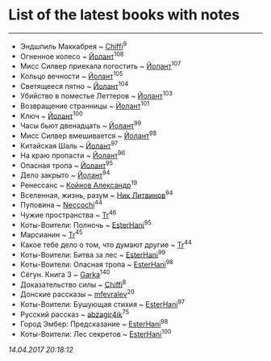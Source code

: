 # List of the latest books with notes
---

* Эндшпиль Маккабрея ~ [Chiffi](users/105/105831994080785626680-google)<sup>9</sup>
* Огненное колесо ~ [Йолант](users/104/104690883692185089260-google)<sup>108</sup>
* Мисс Силвер приехала погостить ~ [Йолант](users/104/104690883692185089260-google)<sup>107</sup>
* Кольцо вечности ~ [Йолант](users/104/104690883692185089260-google)<sup>105</sup>
* Светящееся пятно ~ [Йолант](users/104/104690883692185089260-google)<sup>104</sup>
* Убийство в поместье Леттеров ~ [Йолант](users/104/104690883692185089260-google)<sup>103</sup>
* Возвращение странницы ~ [Йолант](users/104/104690883692185089260-google)<sup>101</sup>
* Ключ ~ [Йолант](users/104/104690883692185089260-google)<sup>100</sup>
* Часы бьют двенадцать ~ [Йолант](users/104/104690883692185089260-google)<sup>99</sup>
* Мисс Силвер вмешивается ~ [Йолант](users/104/104690883692185089260-google)<sup>98</sup>
* Китайская Шаль ~ [Йолант](users/104/104690883692185089260-google)<sup>97</sup>
* На краю пропасти ~ [Йолант](users/104/104690883692185089260-google)<sup>96</sup>
* Опасная тропа ~ [Йолант](users/104/104690883692185089260-google)<sup>95</sup>
* Дело закрыто ~ [Йолант](users/104/104690883692185089260-google)<sup>94</sup>
* Ренессанс ~ [Койнов Александр](users/414/414040473-vkontakte)<sup>19</sup>
* Вселенная, жизнь, разум ~ [Ник Литвинов](users/241/241974816-vkontakte)<sup>94</sup>
* Пуповина ~ [Neccochi](users/126/12601720503917094896-mailru)<sup>44</sup>
* Чужие пространства ~ [Tr](users/122/12282474-vkontakte)<sup>46</sup>
* Коты-Воители: Полночь ~ [EsterHani](users/305/30558181-vkontakte)<sup>95</sup>
* Марсианин ~ [Tr](users/122/12282474-vkontakte)<sup>45</sup>
* Какое тебе дело о том, что думают другие ~ [Tr](users/122/12282474-vkontakte)<sup>44</sup>
* Коты-Воители: Битва за лес ~ [EsterHani](users/305/30558181-vkontakte)<sup>99</sup>
* Коты-Воители: Опасная тропа ~ [EsterHani](users/305/30558181-vkontakte)<sup>98</sup>
* Сёгун. Книга 3 ~ [Garka](users/115/115753719718250012620-google)<sup>140</sup>
* Доказательство силы ~ [Chiffi](users/105/105831994080785626680-google)<sup>8</sup>
* Донские рассказы ~ [mfevralev](users/140/140966150-vkontakte)<sup>20</sup>
* Коты-Воители: Бушующая стихия ~ [EsterHani](users/305/30558181-vkontakte)<sup>97</sup>
* Русский рассказ ~ [abzagir4ik](users/362/3621623-vkontakte)<sup>75</sup>
* Город Эмбер: Предсказание ~ [EsterHani](users/305/30558181-vkontakte)<sup>98</sup>
* Коты-Воители: Лес секретов ~ [EsterHani](users/305/30558181-vkontakte)<sup>100</sup>


_14.04.2017 20:18:12_
